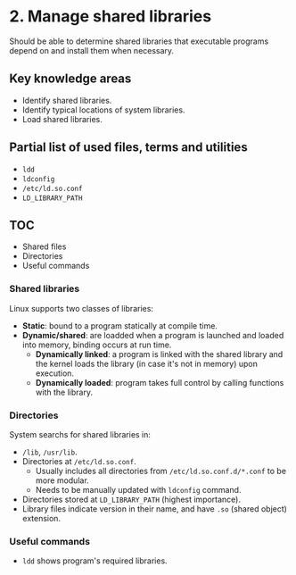 # 2. Manage shared libraries

Should be able to determine shared libraries that executable programs depend on and install them when necessary.

## Key knowledge areas

* Identify shared libraries.
* Identify typical locations of system libraries.
* Load shared libraries.

## Partial list of used files, terms and utilities

* `ldd`
* `ldconfig`
* `/etc/ld.so.conf`
* `LD_LIBRARY_PATH`

## TOC

* Shared files
* Directories
* Useful commands

### Shared libraries

Linux supports two classes of libraries:

* __Static__: bound to a program statically at compile time.
* __Dynamic/shared__: are loadded when a program is launched and loaded into memory, binding occurs at run time.
    * __Dynamically linked__: a program is linked with the shared library and the kernel loads the library (in case it's not in memory) upon execution.
    * __Dynamically loaded__: program takes full control by calling functions with the library.

### Directories

System searchs for shared libraries in:

* `/lib`, `/usr/lib`.
* Directories at `/etc/ld.so.conf`.
  * Usually includes all directories from `/etc/ld.so.conf.d/*.conf` to be more modular.
  * Needs to be manually updated with `ldconfig` command.
* Directories stored at `LD_LIBRARY_PATH` (highest importance).
* Library files indicate version in their name, and have `.so` (shared object) extension.

### Useful commands

* `ldd` shows program's required libraries.